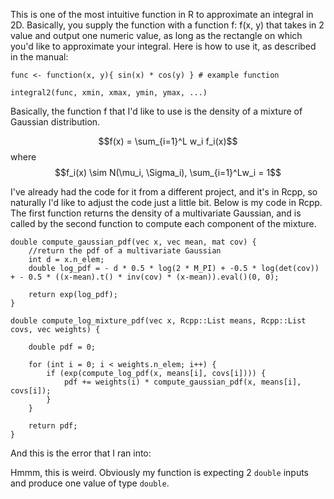 This is one of the most intuitive function in R to approximate an integral in 2D. Basically, you supply the function with a function f: f(x, y) that takes in 2 value and output one numeric value, as long as the rectangle on which you'd like to approximate your integral. Here is how to use it, as described in the manual:

```{r}
func <- function(x, y){ sin(x) * cos(y) } # example function

integral2(func, xmin, xmax, ymin, ymax, ...)
```

Basically, the function f that I'd like to use is the density of a mixture of Gaussian distribution. 

$$f(x) = \sum_{i=1}^L w_i f_i(x)$$ where $$f_i(x) \sim N(\mu_i, \Sigma_i), \sum_{i=1}^Lw_i = 1$$

I've already had the code for it from a different project, and it's in Rcpp, so naturally I'd like to adjust the code just a little bit. Below is my code in Rcpp. The first function returns the density of a multivariate Gaussian, and is called by the second function to compute each component of the mixture. 
```{r}
double compute_gaussian_pdf(vec x, vec mean, mat cov) {
    //return the pdf of a multivariate Gaussian
    int d = x.n_elem;
    double log_pdf = - d * 0.5 * log(2 * M_PI) + -0.5 * log(det(cov)) + - 0.5 * ((x-mean).t() * inv(cov) * (x-mean)).eval()(0, 0);

    return exp(log_pdf);
}

double compute_log_mixture_pdf(vec x, Rcpp::List means, Rcpp::List covs, vec weights) {

    double pdf = 0;

    for (int i = 0; i < weights.n_elem; i++) {
        if (exp(compute_log_pdf(x, means[i], covs[i]))) {
            pdf += weights(i) * compute_gaussian_pdf(x, means[i], covs[i]);
        }
    }

    return pdf;
}
```

And this is the error that I ran into: 


Hmmm, this is weird. Obviously my function is expecting 2 `double` inputs and produce one value of type `double`. 
